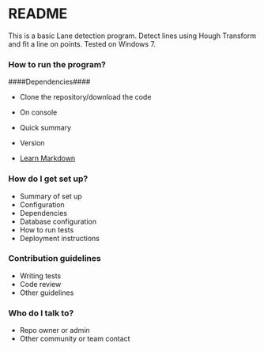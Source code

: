 # README #

This is a basic Lane detection program. Detect lines using Hough Transform and fit a line on points. Tested on Windows 7.

### How to run the program? ###
####Dependencies####
* Clone the repository/download the code
* On console 

* Quick summary
* Version
* [Learn Markdown](https://bitbucket.org/tutorials/markdowndemo)

### How do I get set up? ###

* Summary of set up
* Configuration
* Dependencies
* Database configuration
* How to run tests
* Deployment instructions

### Contribution guidelines ###

* Writing tests
* Code review
* Other guidelines

### Who do I talk to? ###

* Repo owner or admin
* Other community or team contact